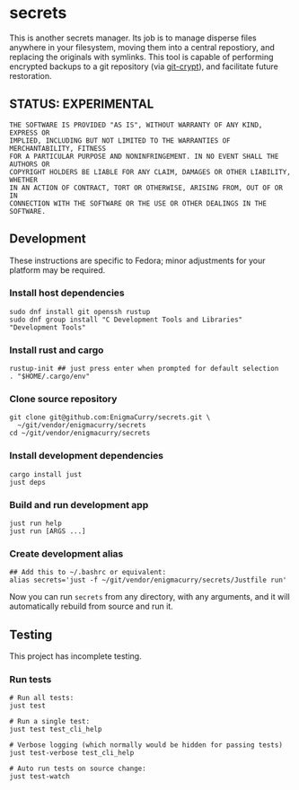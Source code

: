 # secrets

This is another secrets manager. Its job is to manage disperse files
anywhere in your filesystem, moving them into a central repostiory,
and replacing the originals with symlinks. This tool is capable of
performing encrypted backups to a git repository (via
[git-crypt](https://github.com/AGWA/git-crypt)), and facilitate future
restoration.

## STATUS: EXPERIMENTAL

```
THE SOFTWARE IS PROVIDED "AS IS", WITHOUT WARRANTY OF ANY KIND, EXPRESS OR
IMPLIED, INCLUDING BUT NOT LIMITED TO THE WARRANTIES OF MERCHANTABILITY, FITNESS
FOR A PARTICULAR PURPOSE AND NONINFRINGEMENT. IN NO EVENT SHALL THE AUTHORS OR
COPYRIGHT HOLDERS BE LIABLE FOR ANY CLAIM, DAMAGES OR OTHER LIABILITY, WHETHER
IN AN ACTION OF CONTRACT, TORT OR OTHERWISE, ARISING FROM, OUT OF OR IN
CONNECTION WITH THE SOFTWARE OR THE USE OR OTHER DEALINGS IN THE SOFTWARE.
```


## Development

These instructions are specific to Fedora; minor adjustments for your
platform may be required.

### Install host dependencies

```
sudo dnf install git openssh rustup
sudo dnf group install "C Development Tools and Libraries" "Development Tools"
```

### Install rust and cargo

```
rustup-init ## just press enter when prompted for default selection
. "$HOME/.cargo/env"
```

### Clone source repository

```
git clone git@github.com:EnigmaCurry/secrets.git \
  ~/git/vendor/enigmacurry/secrets
cd ~/git/vendor/enigmacurry/secrets
```

### Install development dependencies

```
cargo install just
just deps
```

### Build and run development app

```
just run help
just run [ARGS ...]
```

### Create development alias

```
## Add this to ~/.bashrc or equivalent:
alias secrets='just -f ~/git/vendor/enigmacurry/secrets/Justfile run'
```

Now you can run `secrets` from any directory, with any arguments, and it
will automatically rebuild from source and run it.

## Testing

This project has incomplete testing.

### Run tests

```
# Run all tests:
just test

# Run a single test:
just test test_cli_help

# Verbose logging (which normally would be hidden for passing tests)
just test-verbose test_cli_help

# Auto run tests on source change:
just test-watch
```

